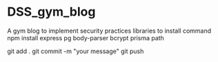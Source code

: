 # DSS_gym_blog
A gym blog to implement security practices 
libraries to install command 
npm install express pg body-parser bcrypt prisma path 


git add .
git commit -m "your message"
git push
